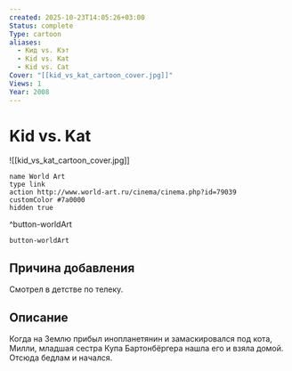 ```yaml
---
created: 2025-10-23T14:05:26+03:00
Status: complete
Type: cartoon
aliases:
  - Кид vs. Кэт
  - Kid vs. Kat
  - Kid vs. Cat
Cover: "[[kid_vs_kat_cartoon_cover.jpg]]"
Views: 1
Year: 2008
---
```


# Kid vs. Kat

![[kid_vs_kat_cartoon_cover.jpg]]



```button
name World Art
type link
action http://www.world-art.ru/cinema/cinema.php?id=79039
customColor #7a0000
hidden true
```
^button-worldArt





`button-worldArt`

## Причина добавления

Смотрел в детстве по телеку.

## Описание

Когда на Землю прибыл инопланетянин и замаскировался под кота, Милли, младшая сестра Купа Бартонбёргера нашла его и взяла домой. Отсюда бедлам и начался.
